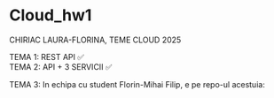 # Cloud_hw1

CHIRIAC LAURA-FLORINA, TEME CLOUD 2025

TEMA 1: REST API ✅ <br>
TEMA 2: API + 3 SERVICII ✅ <br>

TEMA 3:  In echipa cu student Florin-Mihai Filip, e pe repo-ul acestuia: 
<br>
